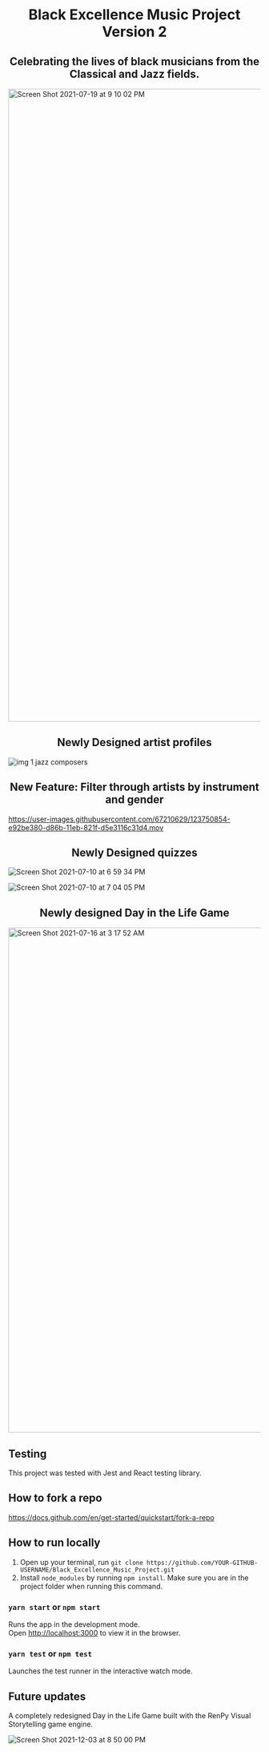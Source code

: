 
<div align="center">
  
# Black Excellence Music Project Version 2
  ## Celebrating the lives of black musicians from the Classical and Jazz fields. 
</div>

<img width="1262" alt="Screen Shot 2021-07-19 at 9 10 02 PM" src="https://user-images.githubusercontent.com/67210629/126260582-312aa6d6-0055-4879-a2e5-50f1cf38ab86.png">



<div align="center">

## Newly Designed artist profiles
</div>


![img 1 jazz composers](https://user-images.githubusercontent.com/67210629/123750393-61de7000-d86b-11eb-82bf-cfb978db2efb.png)

<div align="center">

## New Feature: Filter through artists by instrument and gender
</div>

https://user-images.githubusercontent.com/67210629/123750854-e92be380-d86b-11eb-821f-d5e3116c31d4.mov

<div align="center">

## Newly Designed quizzes
</div>



![Screen Shot 2021-07-10 at 6 59 34 PM](https://user-images.githubusercontent.com/67210629/125180625-f96b8900-e1b0-11eb-9867-1195ae881f6f.png)


![Screen Shot 2021-07-10 at 7 04 05 PM](https://user-images.githubusercontent.com/67210629/125180681-a5ad6f80-e1b1-11eb-9492-7e3cf8be671e.png)


<div align="center">

## Newly designed Day in the Life Game
</div>


 <img width="1007" alt="Screen Shot 2021-07-16 at 3 17 52 AM" src="https://user-images.githubusercontent.com/67210629/125932908-0ac5ce7a-3d60-4ece-9a0c-4d881b58e0b7.png">


## Testing
This project was tested with Jest and React testing library.

## How to fork a repo
https://docs.github.com/en/get-started/quickstart/fork-a-repo

## How to run locally
1. Open up your terminal, run `git clone https://github.com/YOUR-GITHUB-USERNAME/Black_Excellence_Music_Project.git`
2. Install `node_modules` by running `npm install`. Make sure you are in the project folder when running this command. 

### `yarn start` or `npm start`

Runs the app in the development mode.\
Open [http://localhost:3000](http://localhost:3000) to view it in the browser.


### `yarn test` or `npm test`
Launches the test runner in the interactive watch mode.

## Future updates
A completely redesigned Day in the Life Game built with the RenPy Visual Storytelling game engine. 


![Screen Shot 2021-12-03 at 8 50 00 PM](https://user-images.githubusercontent.com/67210629/144697647-fdb21a95-5a4c-490d-bbf0-4985a87d7e44.png)







